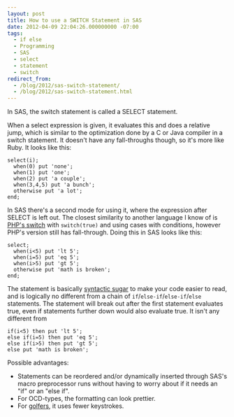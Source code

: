 ```yaml
---
layout: post
title: How to use a SWITCH Statement in SAS
date: 2012-04-09 22:04:26.000000000 -07:00
tags:
  - if else
  - Programming
  - SAS
  - select
  - statement
  - switch
redirect_from:
  - /blog/2012/sas-switch-statement/
  - /blog/2012/sas-switch-statement.html
---
```


In SAS, the switch statement is called a SELECT statement.

When a select expression is given, it evaluates this and does a relative jump,
which is similar to the optimization done by a C or Java compiler in a switch
statement. It doesn't have any fall-throughs though, so it's more like Ruby.
It looks like this:

```sas
select(i);
  when(0) put 'none';
  when(1) put 'one';
  when(2) put 'a couple';
  when(3,4,5) put 'a bunch';
  otherwise put 'a lot';
end;
```

In SAS there's a second mode for using it, where the expression after SELECT
is left out. The closest similarity to another language I know of is
[PHP's switch](http://phpswitch.com/) with
`switch(true)` and using cases with conditions, however PHP's
version still has fall-through. Doing this in SAS looks like this:

```sas
select;
  when(i<5) put 'lt 5';
  when(i=5) put 'eq 5';
  when(i>5) put 'gt 5';
  otherwise put 'math is broken';
end;
```

The statement is basically
[syntactic sugar](http://en.wikipedia.org/wiki/Syntactic_sugar) to
make your code easier to read, and is logically no different from a chain of
<code>if</code>/<code>else-if</code>/<code>else-if</code>/<code>else</code>
statements. The statement will break out after the first statement evaluates
true, even if statements further down would also evaluate true. It isn't any
different from

```sas
if(i<5) then put 'lt 5';
else if(i=5) then put 'eq 5';
else if(i>5) then put 'gt 5';
else put 'math is broken';
```

Possible advantages:

- Statements can be reordered and/or dynamically inserted through SAS's macro preprocessor runs without having to worry about if it needs an "if" or an "else if".
- For OCD-types, the formatting can look prettier.
- For [golfers](http://codegolf.com/), it uses fewer keystrokes.
